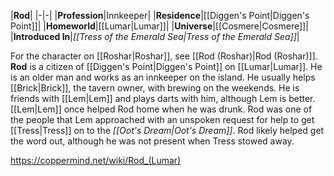 |**Rod**|
|-|-|
|**Profession**|Innkeeper|
|**Residence**|[[Diggen's Point\|Diggen's Point]]|
|**Homeworld**|[[Lumar\|Lumar]]|
|**Universe**|[[Cosmere\|Cosmere]]|
|**Introduced In**|*[[Tress of the Emerald Sea\|Tress of the Emerald Sea]]*|

For the character on [[Roshar\|Roshar]], see [[Rod (Roshar)\|Rod (Roshar)]].
**Rod** is a citizen of [[Diggen's Point\|Diggen's Point]] on [[Lumar\|Lumar]].
He is an older man and works as an innkeeper on the island. He usually helps [[Brick\|Brick]], the tavern owner, with brewing on the weekends. He is friends with [[Lem\|Lem]] and plays darts with him, although Lem is better. [[Lem\|Lem]] once helped Rod home when he was drunk.
Rod was one of the people that Lem approached with an unspoken request for help to get [[Tress\|Tress]] on to the *[[Oot's Dream\|Oot's Dream]]*. Rod likely helped get the word out, although he was not present when Tress stowed away.



https://coppermind.net/wiki/Rod_(Lumar)